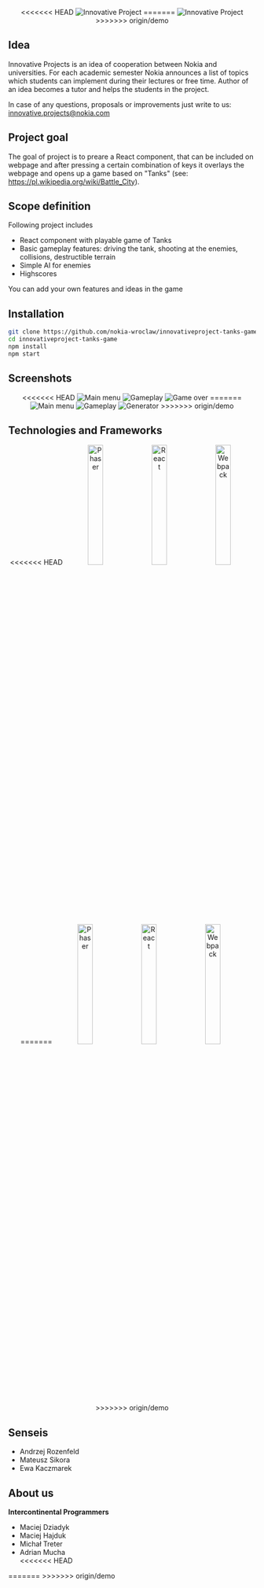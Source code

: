 <p align="center">
<<<<<<< HEAD
  <img src="https://raw.githubusercontent.com/nokia-wroclaw/innovativeproject-tanks-game/Development/innovative_logo.png" alt="Innovative Project"/>
=======
  <img src="https://github.com/nokia-wroclaw/innovativeproject-tanks-game/blob/repare_react_branch/assets/readme/innovative_logo.png" alt="Innovative Project"/>
>>>>>>> origin/demo
</p>

## Idea
Innovative Projects is an idea of cooperation between Nokia and universities. For each academic semester Nokia announces a list of topics which students can implement during their lectures or free time. Author of an idea becomes a tutor and helps the students in the project.

In case of any questions, proposals or improvements just write to us: innovative.projects@nokia.com

## Project goal
The goal of project is to preare a React component, that can be included on webpage
and after pressing a certain combination of keys it overlays the webpage
and opens up a game based on "Tanks" (see: https://pl.wikipedia.org/wiki/Battle_City).

## Scope definition
Following project includes
<ul>
  <li>React component with playable game of Tanks</li>
  <li>Basic gameplay features: driving the tank, shooting at the enemies, collisions, destructible terrain</li>
  <li>Simple AI for enemies</li>
  <li>Highscores</li>
</ul>
You can add your own features and ideas in the game

## Installation
```bash
git clone https://github.com/nokia-wroclaw/innovativeproject-tanks-game.git
cd innovativeproject-tanks-game
npm install
npm start
```

## Screenshots
<p align="center">
<<<<<<< HEAD
  <img src="https://raw.githubusercontent.com/nokia-wroclaw/innovativeproject-tanks-game/Development/scr1.png" alt="Main menu"/>
  <img src="https://raw.githubusercontent.com/nokia-wroclaw/innovativeproject-tanks-game/Development/scr2.png" alt="Gameplay"/>
  <img src="https://raw.githubusercontent.com/nokia-wroclaw/innovativeproject-tanks-game/Development/scr3.png" alt="Game over"/>
=======
  <img src="https://github.com/nokia-wroclaw/innovativeproject-tanks-game/blob/repare_react_branch/assets/readme/scr1.png" alt="Main menu"/>
  <img src="https://github.com/nokia-wroclaw/innovativeproject-tanks-game/blob/repare_react_branch/assets/readme/scr2.png" alt="Gameplay"/>
  <img src="https://github.com/nokia-wroclaw/innovativeproject-tanks-game/blob/repare_react_branch/assets/readme/scr3.png" alt="Generator"/>
>>>>>>> origin/demo
</p>

## Technologies and Frameworks
<p align="center">
<<<<<<< HEAD
  <img width="25%" src="https://raw.githubusercontent.com/nokia-wroclaw/innovativeproject-tanks-game/Development/phaser-logo.png" alt="Phaser"/>
  <img width="25%" src="https://raw.githubusercontent.com/nokia-wroclaw/innovativeproject-tanks-game/Development/react-logo.png" alt="React"/>
  <img width="25%" src="https://raw.githubusercontent.com/nokia-wroclaw/innovativeproject-tanks-game/Development/wpack-logo.png" alt="Webpack"/>
=======
  <img width="25%" src="https://github.com/nokia-wroclaw/innovativeproject-tanks-game/blob/repare_react_branch/assets/readme/phaser-logo.png" alt="Phaser"/>
  <img width="25%" src="https://github.com/nokia-wroclaw/innovativeproject-tanks-game/blob/repare_react_branch/assets/readme/react-logo.png" alt="React"/>
  <img width="25%" src="https://github.com/nokia-wroclaw/innovativeproject-tanks-game/blob/repare_react_branch/assets/readme/wpack-logo.png" alt="Webpack"/>
>>>>>>> origin/demo
</p>

## Senseis
<ul>
  <li>Andrzej Rozenfeld</li>
  <li>Mateusz Sikora</li>
  <li>Ewa Kaczmarek</li>
</ul>

## About us
<b>Intercontinental Programmers</b>
<ul>
  <li>Maciej Dziadyk</li>
  <li>Maciej Hajduk</li>
  <li>Michał Treter</li>
  <li>Adrian Mucha</li>
<<<<<<< HEAD
</ul>
=======
</ul>
>>>>>>> origin/demo
